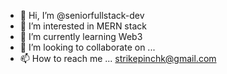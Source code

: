 - 👋 Hi, I’m @seniorfullstack-dev 
- 👀 I’m interested in MERN stack
- 🌱 I’m currently learning Web3
- 💞️ I’m looking to collaborate on ...
- 📫 How to reach me ... strikepinchk@gmail.com

